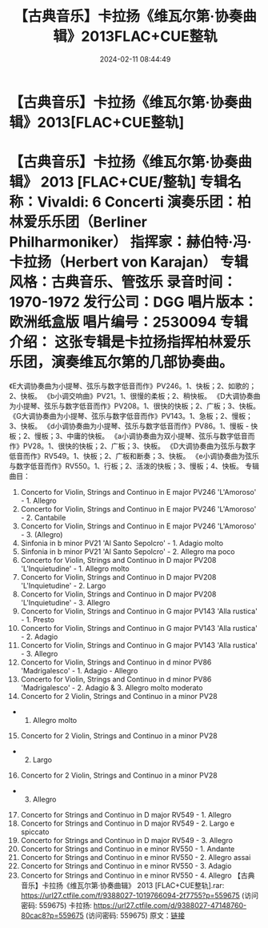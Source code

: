 ﻿---
title: 【古典音乐】卡拉扬《维瓦尔第·协奏曲辑》2013FLAC+CUE整轨
date: 2024-02-11 08:44:49
categories: 古典音乐、新世纪、纯音雅乐
tags: 纯音雅乐
---
# 【古典音乐】卡拉扬《维瓦尔第·协奏曲辑》2013[FLAC+CUE整轨]

【古典音乐】卡拉扬《维瓦尔第·协奏曲辑》 2013
[FLAC+CUE/整轨]
专辑名称：Vivaldi: 6 Concerti
演奏乐团：柏林爱乐乐团（Berliner Philharmoniker）
指挥家：赫伯特·冯·卡拉扬（Herbert von Karajan）
专辑风格：古典音乐、管弦乐
录音时间：1970-1972
发行公司：DGG
唱片版本：欧洲纸盒版
唱片编号：2530094
专辑介绍：
这张专辑是卡拉扬指挥柏林爱乐乐团，演奏维瓦尔第的几部协奏曲。
==========
《E大调协奏曲为小提琴、弦乐与数字低音而作》PV246。1、快板；2、如歌的；2、快板。
《b小调交响曲》PV21。1、很慢的柔板；2、稍快板。
《D大调协奏曲为小提琴、弦乐与数字低音而作》PV208。1、很快的快板；2、广板；3、快板。
《G大调协奏曲为小提琴、弦乐与数字低音而作》PV143。1、急板；2、慢板；3、快板。
《d小调协奏曲为小提琴、弦乐与数字低音而作》PV86。1、慢板 - 快板；2、慢板；3、中庸的快板。
《a小调协奏曲为双小提琴、弦乐与数字低音而作》PV28。1、很快的快板；2、广板；3、快板。
《D大调协奏曲为弦乐与数字低音而作》RV549。1、快板；2、广板和断奏；3、快板。
《e小调协奏曲为弦乐与数字低音而作》RV550。1、行板；2、活泼的快板；3、慢板；4、快板。
专辑曲目：
01. Concerto for Violin, Strings and Continuo in E major PV246
'L'Amoroso' - 1. Allegro
02. Concerto for Violin, Strings and Continuo in E major PV246
'L'Amoroso' - 2. Cantabile
03. Concerto for Violin, Strings and Continuo in E major PV246
'L'Amoroso' - 3. (Allegro)
04. Sinfonia in b minor PV21 'Al Santo Sepolcro' - 1. Adagio
molto
05. Sinfonia in b minor PV21 'Al Santo Sepolcro' - 2. Allegro ma
poco
06. Concerto for Violin, Strings and Continuo in D major PV208
'L'Inquietudine' - 1. Allegro molto
07. Concerto for Violin, Strings and Continuo in D major PV208
'L'Inquietudine' - 2. Largo
08. Concerto for Violin, Strings and Continuo in D major PV208
'L'Inquietudine' - 3. Allegro
09. Concerto for Violin, Strings and Continuo in G major PV143
'Alla rustica' - 1. Presto
10. Concerto for Violin, Strings and Continuo in G major PV143
'Alla rustica' - 2. Adagio
11. Concerto for Violin, Strings and Continuo in G major PV143
'Alla rustica' - 3. Allegro
12. Concerto for Violin, Strings and Continuo in d minor PV86
'Madrigalesco' - 1. Adagio - Allegro
13. Concerto for Violin, Strings and Continuo in d minor PV86
'Madrigalesco' - 2. Adagio & 3. Allegro molto moderato
14. Concerto for 2 Violin, Strings and Continuo in a minor PV28
- 1. Allegro molto
15. Concerto for 2 Violin, Strings and Continuo in a minor PV28
- 2. Largo
16. Concerto for 2 Violin, Strings and Continuo in a minor PV28
- 3. Allegro
17. Concerto for Strings and Continuo in D major RV549 - 1.
Allegro
18. Concerto for Strings and Continuo in D major RV549 - 2.
Largo e spiccato
19. Concerto for Strings and Continuo in D major RV549 - 3.
Allegro
20. Concerto for Strings and Continuo in e minor RV550 - 1.
Andante
21. Concerto for Strings and Continuo in e minor RV550 - 2.
Allegro assai
22. Concerto for Strings and Continuo in e minor RV550 - 3.
Adagio
23. Concerto for Strings and Continuo in e minor RV550 - 4.
Allegro
【古典音乐】卡拉扬《维瓦尔第·协奏曲辑》 2013 [FLAC+CUE整轨].rar: https://url27.ctfile.com/f/9388027-1019766094-2f7755?p=559675
(访问密码: 559675)
卡拉扬: https://url27.ctfile.com/d/9388027-47148760-80cac8?p=559675
(访问密码: 559675)
原文：[链接](https://blog.sina.com.cn/s/blog_1647c7e76010314ft.html)